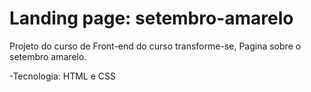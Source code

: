 # Landing page: setembro-amarelo

Projeto do curso de Front-end do curso transforme-se, Pagina sobre o setembro amarelo.

-Tecnologia: HTML e CSS

